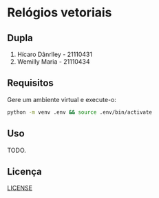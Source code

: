 # Relógios vetoriais

## Dupla

1. Hícaro Dânrlley - 21110431
2. Wemilly Maria - 21110434

## Requisitos

Gere um ambiente virtual e execute-o:

```bash
python -m venv .env && source .env/bin/activate
```

## Uso

TODO.

## Licença

[LICENSE](LICENSE)

